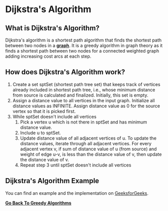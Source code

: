 # Dijkstra's Algorithm

## What is Dijkstra's Algorithm?

Dijkstra's algorithm is a shortest path algorithm that finds the shortest path between two nodes in a [**graph**](../../DataStructure/Graph.md). It is a greedy algorithm in graph theory as it finds a shortest path between two nodes for a connected weighted graph adding increasing cost arcs at each step.

## How does Dijkstra's Algorithm work?

1. Create a set sptSet (shortest path tree set) that keeps track of vertices already included in shortest path tree, i.e., whose minimum distance from source is calculated and finalized. Initially, this set is empty.
2. Assign a distance value to all vertices in the input graph. Initialize all distance values as INFINITE. Assign distance value as 0 for the source vertex so that it is picked first.
3. While sptSet doesn't include all vertices
    1. Pick a vertex u which is not there in sptSet and has minimum distance value.
    2. Include u to sptSet.
    3. Update distance value of all adjacent vertices of u. To update the distance values, iterate through all adjacent vertices. For every adjacent vertex v, if sum of distance value of u (from source) and weight of edge u-v, is less than the distance value of v, then update the distance value of v.
    4. Repeat step 3 until sptSet doesn't include all vertices

## Dijkstra's Algorithm Example

You can find an example and the implementation on [GeeksforGeeks](https://www.geeksforgeeks.org/dijkstras-shortest-path-algorithm-greedy-algo-7/).

[**Go Back To Greedy Algorithms**](Overview.md)
